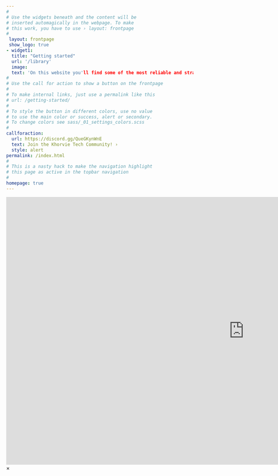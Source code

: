 ```yaml
---
#
# Use the widgets beneath and the content will be
# inserted automagically in the webpage. To make
# this work, you have to use › layout: frontpage
#
 layout: frontpage
 show_logo: true
- widget1:
  title: "Getting started"
  url: '/library'
  image:
  text: 'On this website you'll find some of the most reliable and straightforward knowledge about PC optimizations. Only verified and true information makes it into our articles. Click More right below to get started with searching through our library of information!'
#
# Use the call for action to show a button on the frontpage
#
# To make internal links, just use a permalink like this
# url: /getting-started/
#
# To style the button in different colors, use no value
# to use the main color or success, alert or secondary.
# To change colors see sass/_01_settings_colors.scss
#
callforaction:
  url: https://discord.gg/QueGKynWnE
  text: Join the Khorvie Tech Community! ›
  style: alert
permalink: /index.html
#
# This is a nasty hack to make the navigation highlight
# this page as active in the topbar navigation
#
homepage: true
---
```


<div id="videoModal" class="reveal-modal large" data-reveal="">
  <div class="flex-video widescreen vimeo" style="display: block;">
    <iframe width="1280" height="720" src="https://www.youtube.com/embed/3b5zCFSmVvU" frameborder="0" allowfullscreen></iframe>
  </div>
  <a class="close-reveal-modal">&#215;</a>
</div>
